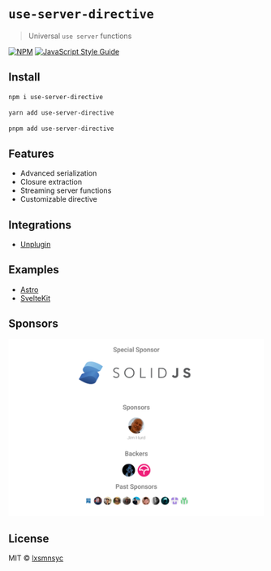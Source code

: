 # `use-server-directive`

> Universal `use server` functions

[![NPM](https://img.shields.io/npm/v/use-server-directive.svg)](https://www.npmjs.com/package/use-server-directive) [![JavaScript Style Guide](https://badgen.net/badge/code%20style/airbnb/ff5a5f?icon=airbnb)](https://github.com/airbnb/javascript)

## Install

```bash
npm i use-server-directive
```

```bash
yarn add use-server-directive
```

```bash
pnpm add use-server-directive
```

## Features

- Advanced serialization
- Closure extraction
- Streaming server functions
- Customizable directive

## Integrations

- [Unplugin](https://github.com/lxsmnsyc/use-server-directive/tree/main/packages/unplugin)

## Examples

- [Astro](https://github.com/lxsmnsyc/use-server-directive/tree/main/examples/astro)
- [SvelteKit](https://github.com/lxsmnsyc/use-server-directive/tree/main/examples/sveltekit)

## Sponsors

![Sponsors](https://github.com/lxsmnsyc/sponsors/blob/main/sponsors.svg?raw=true)

## License

MIT © [lxsmnsyc](https://github.com/lxsmnsyc)
